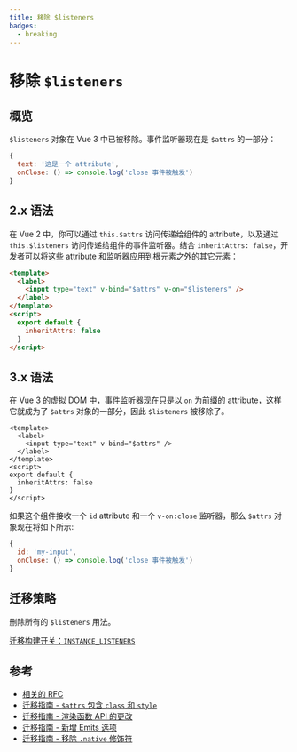 ```yaml
---
title: 移除 $listeners
badges:
  - breaking
---
```


# 移除 `$listeners` <MigrationBadges :badges="$frontmatter.badges" />

## 概览

`$listeners` 对象在 Vue 3 中已被移除。事件监听器现在是 `$attrs` 的一部分：

```js
{
  text: '这是一个 attribute',
  onClose: () => console.log('close 事件被触发')
}
```

## 2.x 语法

在 Vue 2 中，你可以通过 `this.$attrs` 访问传递给组件的 attribute，以及通过 `this.$listeners` 访问传递给组件的事件监听器。结合 `inheritAttrs: false`，开发者可以将这些 attribute 和监听器应用到根元素之外的其它元素：

```html
<template>
  <label>
    <input type="text" v-bind="$attrs" v-on="$listeners" />
  </label>
</template>
<script>
  export default {
    inheritAttrs: false
  }
</script>
```

## 3.x 语法

在 Vue 3 的虚拟 DOM 中，事件监听器现在只是以 `on` 为前缀的 attribute，这样它就成为了 `$attrs` 对象的一部分，因此 `$listeners` 被移除了。

```vue
<template>
  <label>
    <input type="text" v-bind="$attrs" />
  </label>
</template>
<script>
export default {
  inheritAttrs: false
}
</script>
```

如果这个组件接收一个 `id` attribute 和一个 `v-on:close` 监听器，那么 `$attrs` 对象现在将如下所示:

```js
{
  id: 'my-input',
  onClose: () => console.log('close 事件被触发')
}
```

## 迁移策略

删除所有的 `$listeners` 用法。

[迁移构建开关：`INSTANCE_LISTENERS`](migration-build.html#兼容性配置)

## 参考

- [相关的 RFC](https://github.com/vuejs/rfcs/blob/master/active-rfcs/0031-attr-fallthrough.md)
- [迁移指南 - `$attrs` 包含 `class` 和 `style` ](./attrs-includes-class-style.md)
- [迁移指南 - 渲染函数 API 的更改](./render-function-api.md)
- [迁移指南 - 新增 Emits 选项](./emits-option.md)
- [迁移指南 - 移除 `.native` 修饰符](./v-on-native-modifier-removed.md)
